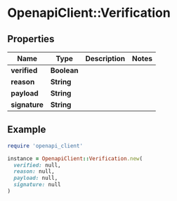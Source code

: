 # OpenapiClient::Verification

## Properties

| Name | Type | Description | Notes |
| ---- | ---- | ----------- | ----- |
| **verified** | **Boolean** |  |  |
| **reason** | **String** |  |  |
| **payload** | **String** |  |  |
| **signature** | **String** |  |  |

## Example

```ruby
require 'openapi_client'

instance = OpenapiClient::Verification.new(
  verified: null,
  reason: null,
  payload: null,
  signature: null
)
```

